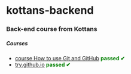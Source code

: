 # kottans-backend
### Back-end course from Kottans

##### Courses
+ [course How to use Git and GitHub](https://www.udacity.com/course/version-control-with-git--ud123) <b><span style="color:green">passed &#x2714;</span></b>
+ [try.github.io](try.github.io) <b><span style="color:green">passed &#x2714;</span></b>